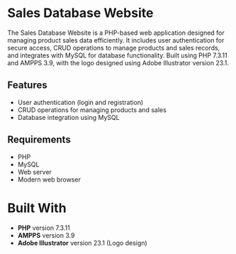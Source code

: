 # Sales Database Website

The Sales Database Website is a PHP-based web application designed for managing product sales data efficiently. It includes user authentication for secure access, CRUD operations to manage products and sales records, and integrates with MySQL for database functionality. Built using PHP 7.3.11 and AMPPS 3.9, with the logo designed using Adobe Illustrator version 23.1.

## Features

- User authentication (login and registration)
- CRUD operations for managing products and sales
- Database integration using MySQL

## Requirements

- PHP 
- MySQL 
- Web server
- Modern web browser

# Built With

- **PHP** version 7.3.11
- **AMPPS** version 3.9
- **Adobe Illustrator** version 23.1 (Logo design)
